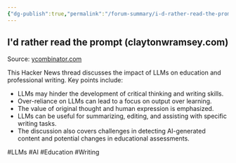```yaml
---
{"dg-publish":true,"permalink":"/forum-summary/i-d-rather-read-the-prompt/","title":"I'd rather read the prompt (claytonwramsey.com)","tags":["article","summary"],"created":"2025-05-05T06:29:24.058+07:00","updated":"2025-05-05T06:32:00.686+07:00"}
---
```


## I'd rather read the prompt (claytonwramsey.com)  

Source: [ycombinator.com](https://news.ycombinator.com/item?id=43888803)  

This Hacker News thread discusses the impact of LLMs on education and professional writing. Key points include:

*   LLMs may hinder the development of critical thinking and writing skills.
*   Over-reliance on LLMs can lead to a focus on output over learning.
*   The value of original thought and human expression is emphasized.
*   LLMs can be useful for summarizing, editing, and assisting with specific writing tasks.
*   The discussion also covers challenges in detecting AI-generated content and potential changes in educational assessments.

#LLMs #AI #Education #Writing  